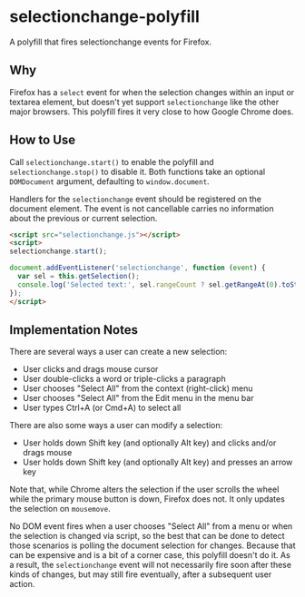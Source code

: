 selectionchange-polyfill
========================

A polyfill that fires selectionchange events for Firefox.

Why
---

Firefox has a `select` event for when the selection changes within
an input or textarea element, but doesn't yet support `selectionchange`
like the other major browsers. This polyfill fires it very close to how
Google Chrome does.

How to Use
----------

Call `selectionchange.start()` to enable the polyfill and `selectionchange.stop()`
to disable it. Both functions take an optional `DOMDocument` argument, defaulting
to `window.document`.

Handlers for the `selectionchange` event should be registered on the
document element. The event is not cancellable carries no information
about the previous or current selection.

```HTML
<script src="selectionchange.js"></script>
<script>
selectionchange.start();

document.addEventListener('selectionchange', function (event) {
  var sel = this.getSelection();
  console.log('Selected text:', sel.rangeCount ? sel.getRangeAt(0).toString() : null);
});
</script>
```

Implementation Notes
--------------------

There are several ways a user can create a new selection:
  - User clicks and drags mouse cursor
  - User double-clicks a word or triple-clicks a paragraph
  - User chooses "Select All" from the context (right-click) menu
  - User chooses "Select All" from the Edit menu in the menu bar
  - User types Ctrl+A (or Cmd+A) to select all

There are also some ways a user can modify a selection:
  - User holds down Shift key (and optionally Alt key) and clicks and/or drags mouse
  - User holds down Shift key (and optionally Alt key) and presses an arrow key

Note that, while Chrome alters the selection if the user scrolls the
wheel while the primary mouse button is down, Firefox does not. It only
updates the selection on `mousemove`.

No DOM event fires when a user chooses "Select All" from a menu or when the
selection is changed via script, so the best that can be done to detect those
scenarios is polling the document selection for changes. Because that can be
expensive and is a bit of a corner case, this polyfill doesn't do it. As a result,
the `selectionchange` event will not necessarily fire soon after these kinds of
changes, but may still fire eventually, after a subsequent user action.
